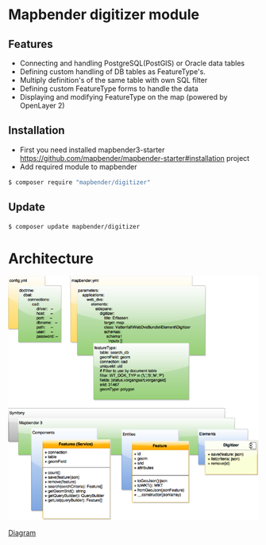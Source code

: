 # Mapbender digitizer module

## Features
* Connecting and handling PostgreSQL(PostGIS) or Oracle data tables
* Defining custom handling of DB tables as FeatureType's. 
* Multiply definition's of the same table with own SQL filter
* Defining custom FeatureType forms to handle the data
* Displaying and modifying FeatureType on the map (powered by OpenLayer 2)

## Installation 
* First you need installed mapbender3-starter https://github.com/mapbender/mapbender-starter#installation project
* Add required module to mapbender
```sh
$ composer require "mapbender/digitizer"
```

## Update 

 ```sh
$ composer update mapbender/digitizer
```

# Architecture
![Architecture](Documents/Digitizer.png)

[Diagram](https://www.draw.io/?url=https%3A%2F%2Fraw.githubusercontent.com%2Fmapbender%2Fmapbender-digitizer%2Fmaster%2FDocuments%2FDigitizer.xml)
